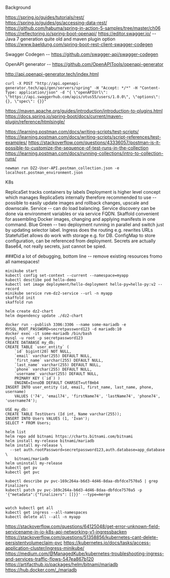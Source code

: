 

Background

https://spring.io/guides/tutorials/rest/
https://spring.io/guides/gs/accessing-data-rest/
https://github.com/habuma/spring-in-action-5-samples/tree/master/ch06
https://reflectoring.io/spring-boot-openapi/
https://editor.swagger.io/ -- Java 7 generation quite old
and maven plugin option
https://www.baeldung.com/spring-boot-rest-client-swagger-codegen

Swagger Codegen -- https://github.com/swagger-api/swagger-codegen

OpenAPI generator -- https://github.com/OpenAPITools/openapi-generator

http://api.openapi-generator.tech/index.html

```
curl -X POST "http://api.openapi-generator.tech/api/gen/servers/spring" -H "Accept: */*" -H "Content-Type: application/json" -d "{ \"openAPIUrl\": \"https://api.swaggerhub.com/apis/otus55/users/1.0.0\", \"options\": {}, \"spec\": {}}"
```

https://maven.apache.org/guides/introduction/introduction-to-plugins.html
https://docs.spring.io/spring-boot/docs/current/maven-plugin/reference/htmlsingle/

https://learning.postman.com/docs/writing-scripts/test-scripts/
https://learning.postman.com/docs/writing-scripts/script-references/test-examples/
https://stackoverflow.com/questions/43336057/postman-is-it-possible-to-customize-the-sequence-of-test-runs-in-the-collection
https://learning.postman.com/docs/running-collections/intro-to-collection-runs/

```
newman run DZ2-User-API.postman_collection.json -e localhost.postman_environment.json
```

K8s

ReplicaSet tracks containers by labels
Deployment is higher level concept which manages ReplicaSets internally therefore recommended to use -- possible to easily update images and rollback changes, upscale and downscale.
Service -- can do load balancing.
Service discovery can be done via environment variables or via service FQDN.
Skaffold convenient for assembling Docker images, changing and applying manifests in one command.
Blue Green -- two deployment running in parallel and switch just by updating selector label.
Ingress does the routing e.g. rewrites URLs
StatefulSet allows do work with storage e.g. for DB.
ConfigMap to store configuration, can be referenced from deployment.
Secrets are actually Base64, not really secrets, just cannot be spied.
 
###Did a lot of debugging, bottom line -- remove existing resources fromo all namespaces!

```
minikube start
kubectl config set-context --current --namespace=myapp
kubectl desctibe pod hello-demo
kubectl set image deployment/hello-deployment hello-py=hello-py:v2 --record
minikube service rvm-dz2-service --url -n myapp
skaffold init
skaffold run

helm create dz2-chart
helm dependency update ./dz2-chart

docker run --publish 3306:3306 --name some-mariadb -e MYSQL_ROOT_PASSWORD=secretpassword123 -d mariadb:10
docker exec -it some-mariadb /bin/bash
mysql -u root -p secretpassword123
CREATE DATABASE my_db;
CREATE TABLE `user_entity` (   
    `id` bigint(20) NOT NULL,   
    `email` varchar(255) DEFAULT NULL,   
    `first_name` varchar(255) DEFAULT NULL,   
    `last_name` varchar(255) DEFAULT NULL,   
    `phone` varchar(255) DEFAULT NULL,   
    `username` varchar(255) DEFAULT NULL,   
    PRIMARY KEY (`id`) ) 
    ENGINE=InnoDB DEFAULT CHARSET=utf8mb4
INSERT INTO user_entity (id, email, first_name, last_name, phone, username)
    VALUES ('74', 'email74', 'firstName74', 'lastName74', 'phone74', 'username74');

USE my_db:
CREATE TABLE TestUsers (Id int, Name varchar(255));
INSERT INTO Users VALUES (1, 'Ivan');
SELECT * FROM Users;

helm list
helm repo add bitnami https://charts.bitnami.com/bitnami
helm install my-release bitnami/mariadb
helm install my-release \
  --set auth.rootPassword=secretpassword123,auth.database=app_database \
    bitnami/mariadb
helm uninstall my-release
kubectl get pv
kubectl get pvc

kubectl describe pv pvc-169c264a-b6d3-4d46-8daa-dbfdce7570a5 | grep Finalizers
kubectl patch pv pvc-169c264a-b6d3-4d46-8daa-dbfdce7570a5 -p '{"metadata":{"finalizers": []}}' --type=merge


watch kubectl get all
kubectl get ingress --all-namespaces
kubectl delete all --all -n myapp
```


https://stackoverflow.com/questions/64125048/get-error-unknown-field-servicename-in-io-k8s-api-networking-v1-ingressbacken
https://stackoverflow.com/questions/51358856/kubernetes-cant-delete-persistentvolumeclaim-pvc
https://kubernetes.io/docs/tasks/access-application-cluster/ingress-minikube/
https://medium.com/@ManagedKube/kubernetes-troubleshooting-ingress-and-services-traffic-flows-547ea867b120
https://artifacthub.io/packages/helm/bitnami/mariadb
https://hub.docker.com/_/mariadb
